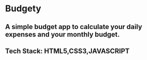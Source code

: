 # Budgety

## A simple budget app to calculate your daily expenses and your monthly budget.
## Tech Stack: HTML5,CSS3,JAVASCRIPT
